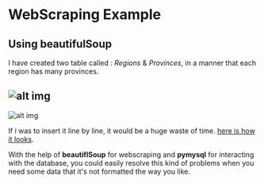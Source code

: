 # WebScraping Example 
## Using beautifulSoup


I have created two table called : *Regions* & *Provinces*, in a manner that each region has many provinces. 

![alt img](https://github.com/ayoubensalem/WebScraping/blob/master/demo/concept.jpg)
--- 
![alt img](https://github.com/ayoubensalem/WebScraping/blob/master/demo/table.jpg)

If i was to insert it line by line, it would be a huge waste of time. 
[here is how it looks](https://fr.wikipedia.org/wiki/R%C3%A9gions_du_Maroc).

With the help of **beautiflSoup** for webscraping and **pymysql** for interacting with the database, you could easily resolve this kind of problems when you need some data that it's not formatted the way you like.
